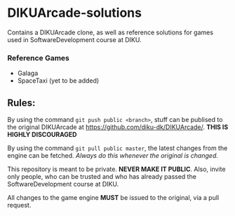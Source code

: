 # DIKUArcade-solutions
Contains a DIKUArcade clone, as well as reference solutions for games used in SoftwareDevelopment course at DIKU.

### Reference Games
* Galaga
* SpaceTaxi (yet to be added)

## Rules:
By using the command `git push public <branch>`, stuff can be publised to the original DIKUArcade
at https://github.com/diku-dk/DIKUArcade/. __THIS IS HIGHLY DISCOURAGED__

By using the command `git pull public master`, the latest changes from the engine can be fetched.
_Always do this whenever the original is changed._

This repository is meant to be private. __NEVER MAKE IT PUBLIC__.
Also, invite only people, who can be trusted and who has already passed the SoftwareDevelopment course
at DIKU.

All changes to the game engine __MUST__ be issued to the original, via a pull request.
